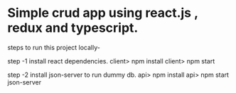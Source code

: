 # Simple crud app using react.js , redux and typescript.

steps to run this project locally-

step -1 install react dependencies.
client> npm install
client> npm start

step -2 install json-server to run dummy db.
api> npm install
api> npm start json-server
